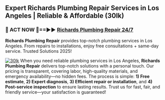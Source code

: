 ## Expert Richards Plumbing Repair Services in Los Angeles | Reliable & Affordable (30lk)  

<h3>🚿 ACT NOW 🌟==►► <a href="https://tinyurl.com/2ne6vx2x" rel="nofollow">Richards Plumbing Repair 24/7</a></h3>

**Richards Plumbing Repair** provides top-notch plumbing services in Los Angeles. From repairs to installations, enjoy free consultations + same-day service. Trusted Solutions 2025!

[![30lk](https://i.imgur.com/4PFF4AK.jpeg)](https://tinyurl.com/2ne6vx2x)
When you need reliable plumbing services in Los Angeles, **Richards Plumbing Repair** delivers top-notch solutions with a personal touch. Our pricing is transparent, covering labor, high-quality materials, and emergency availability—no hidden fees. The process is simple: **1) Free estimate**, **2) Expert diagnosis**, **3) Efficient repair or installation**, and **4) Post-service inspection** to ensure lasting results. Trust us for fast, fair, and friendly service—your satisfaction is guaranteed!